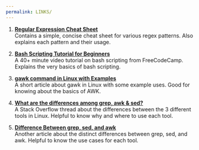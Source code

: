 ```yaml
---
permalink: LINKS/
---
```


1. **[Regular Expression Cheat Sheet](https://www.datacamp.com/cheat-sheet/regular-expresso)**<br>
Contains a simple, concise cheat sheet for various regex patterns. Also explains each pattern and their usage.

2. **[Bash Scripting Tutorial for Beginners](https://youtu.be/tK9Oc6AEnR4?si=ecqFsQJ_Ainuy284)**<br>
A 40+ minute video tutorial on bash scripting from FreeCodeCamp. Explains the very basics of bash scripting.

3. **[gawk command in Linux with Examples](https://www.geeksforgeeks.org/gawk-command-in-linux-with-examples/)**<br>
A short article about gawk in Linux with some example uses. Good for knowing about the basics of AWK.

4. **[What are the differences among grep, awk & sed?](https://stackoverflow.com/questions/7727640/what-are-the-differences-among-grep-awk-sed)**<br>
A Stack Overflow thread about the differences between the 3 different tools in Linux. Helpful to know why and where to use each tool.

5. **[Difference Between grep, sed, and awk](https://www.baeldung.com/linux/grep-sed-awk-differences)**<br>
Another article about the distinct differences between grep, sed, and awk. Helpful to know the use cases for each tool.

